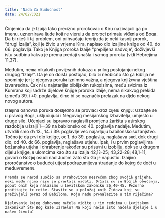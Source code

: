 ```yaml
---
title: 'Nada Za Budućnost'
date: 24/02/2021
---
```


Činjenica da je Izaija tako precizno prorokovao o Kiru nazivajući ga po imenu, uznemirava ljude koji ne vjeruju da proroci primaju viđenja od Boga. Da bi riješili taj problem, oni prihvaćaju teoriju da je neki kasniji prorok, “drugi Izaija”, koji je živio u vrijeme Kira, napisao dio Izaijine knjige od 40. do 66. poglavlja. Tako je Knjiga proroka Izaije “prepiljena nadvoje”, doživjevši istu sudbinu kakva je prema predaji snašla i samog proroka (vidi Hebrejima 11,37).

Međutim, nema nikakvih povijesnih dokaza u prilog postojanju nekog drugog “Izaije”. Da je on doista postojao, bilo bi neobično što ga Biblija ne spominje jer je njegova poruka iznimno važna, a njegova književna vještina izvanredna. Čak ni u najstarijim biblijskim rukopisima, među svicima iz Kumrana koji sadrže dijelove Knjige proroka Izaije, nema nikakvog prekida između 39. i 40. poglavlja, čime bi se naznačio prelazak na djelo nekog novog autora.

Izaijina osnovna poruka dosljedno se provlači kroz cijelu knjigu: Uzdajte se u pravog Boga, uključujući i Njegovog mesijanskog Izbavitelja, umjesto u druge sile. Učenjaci su ispravno naglasili promjenu žarišta s asirskog razdoblja u Izaiji 1—39 na babilonsko od 40. poglavlja nadalje. Međutim, utvrdili smo da 13., 14. i 39. poglavlje već najavljuju babilonsko sužanjstvo. Točno je da prvi dio knjige, od 1. do 39. poglavlja, naglašava sud, dok drugi dio, od 40. do 66. poglavlja, naglašava utjehu. Ipak, i u prvim poglavljima božanska utjeha i ohrabrenje također su prisutni u izobilju, dok se u drugom dijelu knjige, u ulomcima kao što su Izaija 42,18-25; 43,22-28; 48,1-11, govori o Božjoj osudi nad Judom zato što Ga je napustio. Izaijino proročanstvo o budućoj utjesi podrazumijeva stradanje do kojeg će doći u međuvremenu.

`Premda se narod suočio sa strahovitom nesrećom zbog svojih grijeha, neki među njima nisu se prestali nadati. Držali su se Božjih obećanja, poput onih koja nalazimo u Levitskom zakoniku 26,40-45. Pozorno pročitajte te retke. Stavite se u položaj onih Židova koji su preživjeli poraz od Babilona. Koju nadu pronalazite u tim riječima?`

`Djelovanje kojeg duhovnog načela vidite u tim redcima u Levitskom zakoniku? Što Bog kaže Izraelu? Na koji način isto načelo djeluje i u našem životu?`